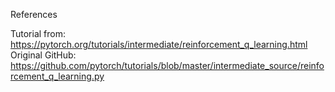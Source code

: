 References

Tutorial from: https://pytorch.org/tutorials/intermediate/reinforcement_q_learning.html
Original GitHub: https://github.com/pytorch/tutorials/blob/master/intermediate_source/reinforcement_q_learning.py
